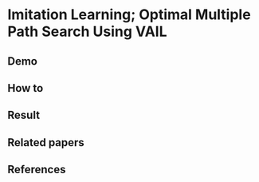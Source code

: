 # Imitation Learning; Optimal Multiple Path Search Using VAIL


## Demo

## How to

## Result

## Related papers

## References


